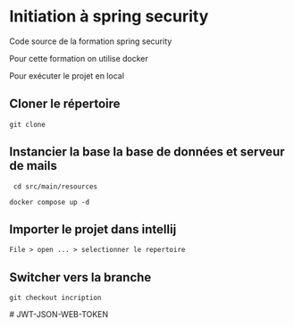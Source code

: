 # Initiation à spring security

Code source de la formation spring security

Pour cette formation on utilise docker

Pour exécuter le projet en local

## Cloner le répertoire
```shell
git clone
```

## Instancier la base la base de données et serveur de mails
```shell
 cd src/main/resources 
```
```shell
docker compose up -d
```

## Importer le projet dans intellij
```shell
File > open ... > selectionner le repertoire
```


## Switcher vers la branche
```shell
git checkout incription
```

#   J W T - J S O N - W E B - T O K E N  
 
